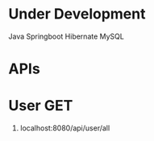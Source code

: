 # Under Development

Java
Springboot
Hibernate
MySQL

# APIs

# User GET
1) localhost:8080/api/user/all

